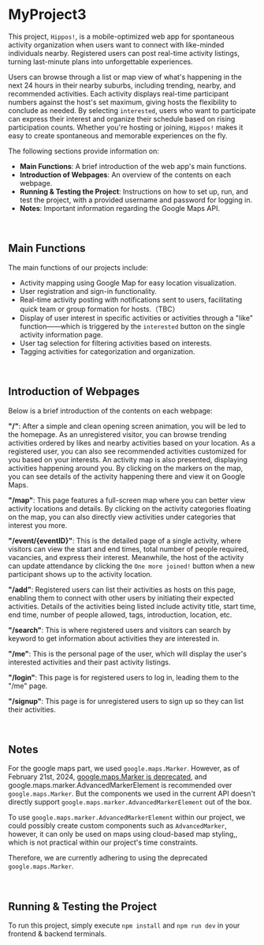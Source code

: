 # MyProject3



This project, `Hippos!`, is a mobile-optimized web app for spontaneous activity organization when users want to connect with like-minded individuals nearby. Registered users can post real-time activity listings, turning last-minute plans into unforgettable experiences.

Users can browse through a list or map view of what's happening in the next 24 hours in their nearby suburbs, including trending, nearby, and recommended activities. Each activity displays real-time participant numbers against the host's set maximum, giving hosts the flexibility to conclude as needed. By selecting `interested`, users who want to participate can express their interest and organize their schedule based on rising participation counts. Whether you're hosting or joining,  `Hippos!` makes it easy to create spontaneous and memorable experiences on the fly. 

The following sections provide information on:

- **Main Functions**: A brief introduction of the web app's main functions.   
- **Introduction of Webpages**: An overview of the contents on each webpage.
- **Running & Testing the Project**: Instructions on how to set up, run, and test the project, with a provided username and password for logging in.
- **Notes**: Important information regarding the Google Maps API.

<br/>

## **Main Functions**

The main functions of our projects include:

- Activity mapping using Google Map for easy location visualization.
- User registration and sign-in functionality.
- Real-time activity posting with notifications sent to users, facilitating quick team or group formation for hosts.（TBC）
- Display of user interest in specific activities or activities through a "like" function——which is triggered by the `interested` button on the single activity information page.
- User tag selection for filtering activities based on interests.
- Tagging  activities for categorization and organization.

<br/>

## **Introduction of Webpages**

Below is a brief introduction of the contents on each webpage:

**"/"**: After a simple and clean opening screen animation, you will be led to the homepage. As an unregistered visitor, you can browse trending activities ordered by likes and nearby activities based on your location. As a registered user, you can also see recommended activities customized for you based on your interests. An activity map is also presented, displaying activities happening around you. By clicking on the markers on the map, you can see details of the activity happening there and view it on Google Maps.

**"/map"**: This page features a full-screen map where you can better view activity locations and details. By clicking on the activity categories floating on the map, you can also directly view activities under categories that interest you more.

**"/event/{eventID}"**: This is the detailed page of a single activity, where visitors can view the start and end times, total number of people required, vacancies, and express their interest. Meanwhile, the host of the activity can update attendance by clicking the `One more joined!` button when a new participant shows up to the activity location.

**"/add"**: Registered users can list their activities as hosts on this page, enabling them to connect with other users by initiating their expected activities. Details of the activities being listed include activity title, start time, end time, number of people allowed, tags, introduction, location, etc.

**"/search"**: This is where registered users and visitors can search by keyword to get information about activities they are interested in.

**"/me"**: This is the personal page of the user, which will display the user's interested activities and their past activity listings.

**"/login"**: This page is for registered users to log in, leading them to the "/me" page.

**"/signup"**: This page is for unregistered users to sign up so they can list their activities.

<br/>

 
## **Notes**

For the google maps part, we used `google.maps.Marker`. However, as of February 21st, 2024, [google.maps.Marker is deprecated](https://developers.google.com/maps/deprecations), and google.maps.marker.AdvancedMarkerElement is recommended over `google.maps.Marker`. But the components we used in the current API doesn't directly support `google.maps.marker.AdvancedMarkerElement` out of the box. 

To use `google.maps.marker.AdvancedMarkerElement` within our project, we could possibly create custom components such as `AdvancedMarker`, however, it can only be used on maps using cloud-based map styling,, which is not practical within our project's time constraints.

Therefore, we are currently adhering to using the deprecated `google.maps.Marker`.

<br/>


## **Running & Testing the Project**

To run this project, simply execute `npm install` and `npm run dev` in your frontend & backend terminals.
